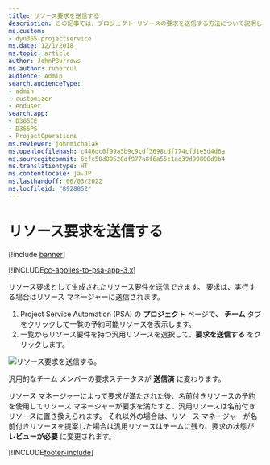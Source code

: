 ```yaml
---
title: リソース要求を送信する
description: この記事では、プロジェクト リソースの要求を送信する方法について説明します。
ms.custom:
- dyn365-projectservice
ms.date: 12/1/2018
ms.topic: article
author: JohnPBurrows
ms.author: ruhercul
audience: Admin
search.audienceType:
- admin
- customizer
- enduser
search.app:
- D365CE
- D365PS
- ProjectOperations
ms.reviewer: johnmichalak
ms.openlocfilehash: c446dc0f99a5b9c9cdf3698cdf774cfd1e5d4d6a
ms.sourcegitcommit: 6cfc50d89528df977a8f6a55c1ad39d99800d9b4
ms.translationtype: HT
ms.contentlocale: ja-JP
ms.lasthandoff: 06/03/2022
ms.locfileid: "8928852"
---
```

# <a name="submitting-a-resource-request"></a>リソース要求を送信する

[!include [banner](../includes/psa-now-project-operations.md)]

[!INCLUDE[cc-applies-to-psa-app-3.x](../includes/cc-applies-to-psa-app-3x.md)]

リソース要求として生成されたリソース要件を送信できます。 要求は、実行する場合はリソース マネージャーに送信されます。

1. Project Service Automation (PSA) の **プロジェクト** ページで、 **チーム** タブをクリックして一覧の予約可能リソースを表示します。 
2. 一覧からリソース要件を持つ汎用リソースを選択して、**要求を送信する** をクリックします。

![リソース要求を送信する。](media/RM-how-to-18.png)

汎用的なチーム メンバーの要求ステータスが **送信済** に変わります。

リソース マネージャーによって要求が満たされた後、名前付きリソースの予約を使用してリソース マネージャーが要求を満たすと、汎用リソースは名前付きリソースに置き換えられます。 それ以外の場合は、リソース マネージャーが名前付きリソースを提案した場合は汎用リソースはチームに残り、要求の状態が **レビューが必要** に変更されます。


[!INCLUDE[footer-include](../includes/footer-banner.md)]
